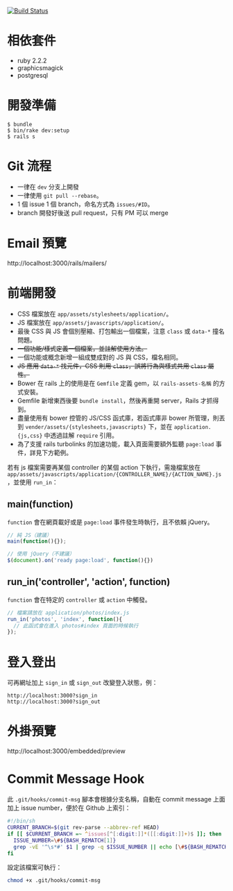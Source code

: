 [![Build Status](https://semaphoreci.com/api/v1/projects/a08f57bd-e891-4bb0-8e0f-60b00a5d993d/402412/badge.svg)](https://semaphoreci.com/billtag/ziltag-com)

# 相依套件

- ruby 2.2.2
- graphicsmagick
- postgresql

# 開發準備

```
$ bundle
$ bin/rake dev:setup
$ rails s
```

# Git 流程

- 一律在 `dev` 分支上開發
- 一律使用 `git pull --rebase`。
- 1 個 issue 1 個 branch，命名方式為 `issues/#ID`。
- branch 開發好後送 pull request，只有 PM 可以 merge

# Email 預覽

http://localhost:3000/rails/mailers/

# 前端開發

- CSS 檔案放在 `app/assets/stylesheets/application/`。
- JS 檔案放在 `app/assets/javascripts/application/`。
- 最後 CSS 與 JS 會個別壓縮、打包輸出一個檔案，注意 `class` 或 `data-*` 撞名問題。
- <del>一個功能/樣式定義一個檔案，並註解使用方法。</del>
- 一個功能或概念新增一組成雙成對的 JS 與 CSS，檔名相同。
- <del>JS 應用 `data-*` 找元件，CSS 則用 `class`，誤將行為與樣式共用 `class` 屬性。</del>
- Bower 在 rails 上的使用是在 `Gemfile` 定義 gem，以 `rails-assets-名稱` 的方式安裝。
- Gemfile 新增東西後要 `bundle install`，然後再重開 server，Rails 才抓得到。
- 盡量使用有 bower 控管的 JS/CSS 函式庫，若函式庫非 bower 所管理，則丟到 `vender/assets/{stylesheets,javascripts}` 下，並在 `application.{js,css}` 中透過註解 `require` 引用。
- 為了支援 rails turbolinks 的加速功能，載入頁面需要額外監聽 `page:load` 事件，詳見下方範例。

若有 js 檔案需要再某個 controller 的某個 action 下執行，需幾檔案放在 `app/assets/javascripts/application/{CONTROLLER_NAME}/{ACTION_NAME}.js`，並使用 `run_in`：

## main(function)

`function` 會在網頁載好或是 `page:load` 事件發生時執行，且不依賴 jQuery。

```js
// 純 JS（建議）
main(function(){});

// 使用 jQuery（不建議）
$(document).on('ready page:load', function(){})
``````

## run_in('controller', 'action', function)

`function` 會在特定的 `controller` 或 `action` 中觸發。

```js
// 檔案請放在 application/photos/index.js
run_in('photos', 'index', function(){
  // 此函式會在進入 photos#index 頁面的時候執行
});
```

# 登入登出

可再網址加上 `sign_in` 或 `sign_out` 改變登入狀態，例：

```
http://localhost:3000?sign_in
http://localhost:3000?sign_out
```

# 外掛預覽

http://localhost:3000/embedded/preview

# Commit Message Hook

此 `.git/hooks/commit-msg` 腳本會根據分支名稱，自動在 commit message 上面加上 issue number，便於在 Github 上索引：

```sh
#!/bin/sh
CURRENT_BRANCH=$(git rev-parse --abbrev-ref HEAD)
if [[ $CURRENT_BRANCH =~ ^issues[^[:digit:]]*([[:digit:]]+)$ ]]; then
  ISSUE_NUMBER=\#${BASH_REMATCH[1]}
  grep -vE '^\s*#' $1 | grep -q $ISSUE_NUMBER || echo [\#${BASH_REMATCH[1]}] >> $1
fi
```

設定該檔案可執行：

```sh
chmod +x .git/hooks/commit-msg
```
